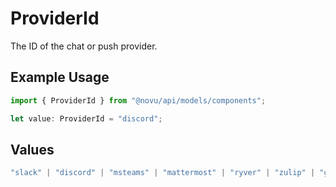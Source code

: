 # ProviderId

The ID of the chat or push provider.

## Example Usage

```typescript
import { ProviderId } from "@novu/api/models/components";

let value: ProviderId = "discord";
```

## Values

```typescript
"slack" | "discord" | "msteams" | "mattermost" | "ryver" | "zulip" | "grafana-on-call" | "getstream" | "rocket-chat" | "whatsapp-business" | "fcm" | "apns" | "expo" | "one-signal" | "pushpad" | "push-webhook" | "pusher-beams"
```